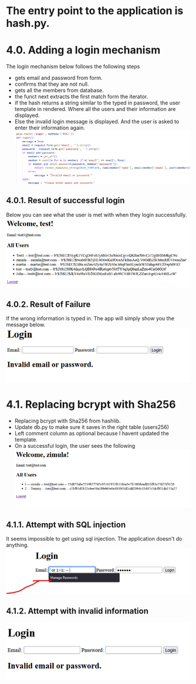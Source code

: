 # The entry point to the application is hash.py. 


# 4.0. Adding a login mechanism
The login mechanism below follows the following steps
- gets email and password from form. 
- confirms that they are not null. 
- gets all the members from database. 
- the funct next extracts the first match form the iterator. 
- if the hash returns a string similar to the typed in password, the user template in rendered. Where all the users and their information are displayed. 
- Else the invalid login message is displayed. And the user is asked to enter their information again.
![alt text](image.png)

## 4.0.1. Result of successful login
Below you can see what the user is met with when they login successfully.
![alt text](image-1.png)

## 4.0.2. Result of Failure
If the wrong information is typed in. The app will simply show you the message below. 
![alt text](image-2.png)

# 4.1. Replacing bcrypt with Sha256
- Replacing bcrypt with Sha256 from hashlib. 
- Update db.py to make sure it saves in the right table (users256)
- Left comment column as optional because I havent updated the template. 
- On a successful login, the user sees the following
![alt text](image-4.png)

## 4.1.1. Attempt with SQL injection
It seems impossible to get using sql injection. The application doesn't do anything.   
![alt text](image-5.png)

## 4.1.2. Attempt with invalid information
![alt text](image-6.png)



